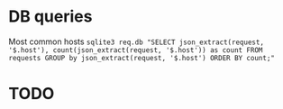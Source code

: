 



# DB queries
Most common hosts
`sqlite3 req.db "SELECT json_extract(request, '$.host'), count(json_extract(request, '$.host')) as count FROM requests GROUP by json_extract(request, '$.host') ORDER BY count;"`


# TODO
